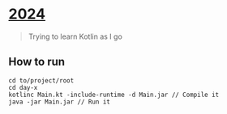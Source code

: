 # [2024](https://adventofcode.com/2024)

> Trying to learn Kotlin as I go

## How to run

```shell
cd to/project/root
cd day-x
kotlinc Main.kt -include-runtime -d Main.jar // Compile it
java -jar Main.jar // Run it
```

